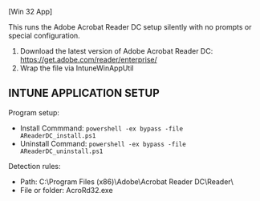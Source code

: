 [Win 32 App]

This runs the Adobe Acrobat Reader DC setup silently with no prompts or special configuration.  
1. Download the latest version of Adobe Acrobat Reader DC: https://get.adobe.com/reader/enterprise/
2. Wrap the file via IntuneWinAppUtil

**INTUNE APPLICATION SETUP**
----------------------------
Program setup:
- Install Commmand: ```powershell -ex bypass -file AReaderDC_install.ps1```
- Uninstall Command: ```powershell -ex bypass -file AReaderDC_uninstall.ps1```

Detection rules:
- Path: C:\Program Files (x86)\Adobe\Acrobat Reader DC\Reader\
- File or folder: AcroRd32.exe